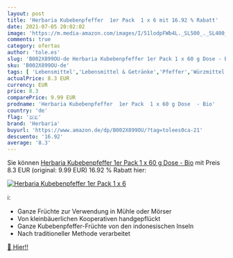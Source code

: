 ```yaml
---
layout: post
title: 'Herbaria Kubebenpfeffer  1er Pack  1 x 6 mit 16.92 % Rabatt'
date: 2021-07-05 20:02:02
image: 'https://m.media-amazon.com/images/I/51lodpFWb4L._SL500_._SL400_.jpg'
comments: true
category: ofertas
author: 'tole.es'
slug: 'B002X899OU-de Herbaria Kubebenpfeffer 1er Pack 1 x 60 g Dose - Bio'
sku: 'B002X899OU-de'
tags: [ 'Lebensmittel','Lebensmittel & Getränke','Pfeffer','Würzmittel','herbaria', ]
actualPrice: 8.3 EUR
currency: EUR
price: 8.3
comparePrice: 9.99 EUR
prodname: 'Herbaria Kubebenpfeffer  1er Pack  1 x 60 g Dose  - Bio'
country: 'de'
flag: '🇩🇪'
brand: 'Herbaria'
buyurl: 'https://www.amazon.de/dp/B002X899OU/?tag=tolees0ca-21'
descuento: '16.92'
average: '8.3'
---
```


Sie können [Herbaria Kubebenpfeffer  1er Pack  1 x 60 g Dose  - Bio](https://www.amazon.de/dp/B002X899OU/?tag=tolees0ca-21) mit Preis 8.3 EUR (original: 9.99 EUR) 16.92 % Rabatt hier:

[![Herbaria Kubebenpfeffer  1er Pack  1 x 6](https://m.media-amazon.com/images/I/51lodpFWb4L._SL500_._SL400_.jpg)](https://www.amazon.de/dp/B002X899OU/?tag=tolees0ca-21)

ℹ️:

- Ganze Früchte zur Verwendung in Mühle oder Mörser
- Von kleinbäuerlichen Kooperativen handgepflückt
- Ganze Kubebenpfeffer-Früchte von den indonesischen Inseln
- Nach traditioneller Methode verarbeitet

[🛒 Hier!!](https://www.amazon.de/dp/B002X899OU/?tag=tolees0ca-21)
